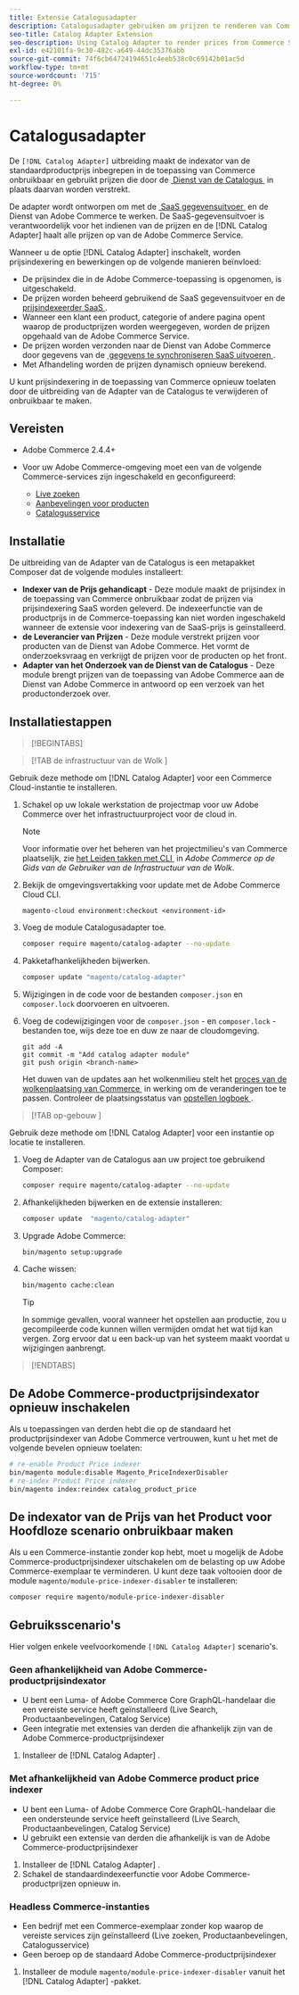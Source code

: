 ```yaml
---
title: Extensie Catalogusadapter
description: Catalogusadapter gebruiken om prijzen te renderen van Commerce Services
seo-title: Catalog Adapter Extension
seo-description: Using Catalog Adapter to render prices from Commerce Services
exl-id: e42101fa-9c30-482c-a649-44dc35376abb
source-git-commit: 74f6cb64724194651c4eeb538c0c69142b01ac5d
workflow-type: tm+mt
source-wordcount: '715'
ht-degree: 0%

---
```


# Catalogusadapter

De `[!DNL Catalog Adapter]` uitbreiding maakt de indexator van de standaardproductprijs inbegrepen in de toepassing van Commerce onbruikbaar en gebruikt prijzen die door de [&#x200B; Dienst van de Catalogus &#x200B;](../catalog-service/overview.md) in plaats daarvan worden verstrekt.

De adapter wordt ontworpen om met de [&#x200B; SaaS gegevensuitvoer &#x200B;](../data-export/overview.md) en de Dienst van Adobe Commerce te werken. De SaaS-gegevensuitvoer is verantwoordelijk voor het indienen van de prijzen en de [!DNL Catalog Adapter] haalt alle prijzen op van de Adobe Commerce Service.

Wanneer u de optie [!DNL Catalog Adapter] inschakelt, worden prijsindexering en bewerkingen op de volgende manieren beïnvloed:

- De prijsindex die in de Adobe Commerce-toepassing is opgenomen, is uitgeschakeld.
- De prijzen worden beheerd gebruikend de SaaS gegevensuitvoer en de [&#x200B; prijsindexeerder SaaS &#x200B;](price-indexing.md).
- Wanneer een klant een product, categorie of andere pagina opent waarop de productprijzen worden weergegeven, worden de prijzen opgehaald van de Adobe Commerce Service.
- De prijzen worden verzonden naar de Dienst van Adobe Commerce door gegevens van de [&#x200B; gegevens te synchroniseren SaaS uitvoeren &#x200B;](../data-export/overview.md).
- Met Afhandeling worden de prijzen dynamisch opnieuw berekend.

U kunt prijsindexering in de toepassing van Commerce opnieuw toelaten door de uitbreiding van de Adapter van de Catalogus te verwijderen of onbruikbaar te maken.

## Vereisten

- Adobe Commerce 2.4.4+
- Voor uw Adobe Commerce-omgeving moet een van de volgende Commerce-services zijn ingeschakeld en geconfigureerd:

   - [Live zoeken](../live-search/install.md)
   - [Aanbevelingen voor producten](../product-recommendations/install-configure.md)
   - [Catalogusservice](../catalog-service/installation.md)

## Installatie

De uitbreiding van de Adapter van de Catalogus is een metapakket Composer dat de volgende modules installeert:

- **Indexer van de Prijs gehandicapt** - Deze module maakt de prijsindex in de toepassing van Commerce onbruikbaar zodat de prijzen via prijsindexering SaaS worden geleverd. De indexeerfunctie van de productprijs in de Commerce-toepassing kan niet worden ingeschakeld wanneer de extensie voor indexering van de SaaS-prijs is geïnstalleerd.
- **de Leverancier van Prijzen** - Deze module verstrekt prijzen voor producten van de Dienst van Adobe Commerce. Het vormt de onderzoeksvraag en verkrijgt de prijzen voor de producten op het front.
- **Adapter van het Onderzoek van de Dienst van de Catalogus** - Deze module brengt prijzen van de toepassing van Adobe Commerce aan de Dienst van Adobe Commerce in antwoord op een verzoek van het productonderzoek over.

## Installatiestappen

>[!BEGINTABS]

>[!TAB  de infrastructuur van de Wolk ]

Gebruik deze methode om [!DNL Catalog Adapter] voor een Commerce Cloud-instantie te installeren.

1. Schakel op uw lokale werkstation de projectmap voor uw Adobe Commerce over het infrastructuurproject voor de cloud in.

   >[!NOTE]
   >
   >Voor informatie over het beheren van het projectmilieu&#39;s van Commerce plaatselijk, zie [&#x200B; het Leiden takken met CLI &#x200B;](https://experienceleague.adobe.com/nl/docs/commerce-cloud-service/user-guide/develop/cli-branches) in _Adobe Commerce op de Gids van de Gebruiker van de Infrastructuur van de Wolk_.

1. Bekijk de omgevingsvertakking voor update met de Adobe Commerce Cloud CLI.

   ```shell
   magento-cloud environment:checkout <environment-id>
   ```

1. Voeg de module Catalogusadapter toe.

   ```bash
   composer require magento/catalog-adapter --no-update
   ```

1. Pakketafhankelijkheden bijwerken.

   ```bash
   composer update "magento/catalog-adapter"
   ```

1. Wijzigingen in de code voor de bestanden `composer.json` en `composer.lock` doorvoeren en uitvoeren.

1. Voeg de codewijzigingen voor de `composer.json` - en `composer.lock` -bestanden toe, wijs deze toe en duw ze naar de cloudomgeving.

   ```shell
   git add -A
   git commit -m "Add catalog adapter module"
   git push origin <branch-name>
   ```

   Het duwen van de updates aan het wolkenmilieu stelt het [&#x200B; proces van de wolkenplaatsing van Commerce &#x200B;](https://experienceleague.adobe.com/nl/docs/commerce-cloud-service/user-guide/develop/deploy/process) in werking om de veranderingen toe te passen. Controleer de plaatsingsstatus van [&#x200B; opstellen logboek &#x200B;](https://experienceleague.adobe.com/nl/docs/commerce-cloud-service/user-guide/develop/test/log-locations#deploy-log).

>[!TAB  op-gebouw ]

Gebruik deze methode om [!DNL Catalog Adapter] voor een instantie op locatie te installeren.

1. Voeg de Adapter van de Catalogus aan uw project toe gebruikend Composer:

   ```bash
   composer require magento/catalog-adapter --no-update
   ```

1. Afhankelijkheden bijwerken en de extensie installeren:

   ```bash
   composer update  "magento/catalog-adapter"
   ```

1. Upgrade Adobe Commerce:

   ```bash
   bin/magento setup:upgrade
   ```

1. Cache wissen:

   ```bash
   bin/magento cache:clean
   ```

   >[!TIP]
   >
   >In sommige gevallen, vooral wanneer het opstellen aan productie, zou u gecompileerde code kunnen willen vermijden omdat het wat tijd kan vergen. Zorg ervoor dat u een back-up van het systeem maakt voordat u wijzigingen aanbrengt.

>[!ENDTABS]


## De Adobe Commerce-productprijsindexator opnieuw inschakelen

Als u toepassingen van derden hebt die op de standaard het productprijsindexer van Adobe Commerce vertrouwen, kunt u het met de volgende bevelen opnieuw toelaten:

```bash
# re-enable Product Price indexer
bin/magento module:disable Magento_PriceIndexerDisabler
# re-index Product Price indexer
bin/magento index:reindex catalog_product_price
```

## De indexator van de Prijs van het Product voor Hoofdloze scenario onbruikbaar maken

Als u een Commerce-instantie zonder kop hebt, moet u mogelijk de Adobe Commerce-productprijsindexer uitschakelen om de belasting op uw Adobe Commerce-exemplaar te verminderen. U kunt deze taak voltooien door de module `magento/module-price-indexer-disabler` te installeren:

```bash
composer require magento/module-price-indexer-disabler
```

## Gebruiksscenario&#39;s

Hier volgen enkele veelvoorkomende `[!DNL Catalog Adapter]` scenario&#39;s.

### Geen afhankelijkheid van Adobe Commerce-productprijsindexator

- U bent een Luma- of Adobe Commerce Core GraphQL-handelaar die een vereiste service heeft geïnstalleerd (Live Search, Productaanbevelingen, Catalog Service)
- Geen integratie met extensies van derden die afhankelijk zijn van de Adobe Commerce-productprijsindexer

1. Installeer de [!DNL Catalog Adapter] .

### Met afhankelijkheid van Adobe Commerce product price indexer

- U bent een Luma- of Adobe Commerce Core GraphQL-handelaar die een ondersteunde service heeft geïnstalleerd (Live Search, Productaanbevelingen, Catalog Service)
- U gebruikt een extensie van derden die afhankelijk is van de Adobe Commerce-productprijsindexer

1. Installeer de [!DNL Catalog Adapter] .
1. Schakel de standaardindexeerfunctie voor Adobe Commerce-productprijzen opnieuw in.

### Headless Commerce-instanties

- Een bedrijf met een Commerce-exemplaar zonder kop waarop de vereiste services zijn geïnstalleerd (Live zoeken, Productaanbevelingen, Catalogusservice)
- Geen beroep op de standaard Adobe Commerce-productprijsindexer

1. Installeer de module `magento/module-price-indexer-disabler` vanuit het [!DNL Catalog Adapter] -pakket.
